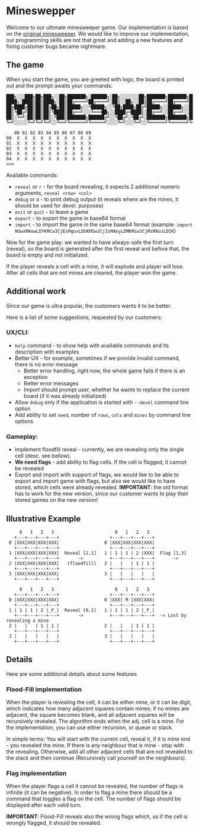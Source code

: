 # Mineswepper

Welcome to our ultimate minesweeper game. Our implementation is based on the [original minesweeper][1].
We would like to improve our implementation, our programming skills are not that great and adding a new features
and fixing customer bugs became nightmare.

## The game

When you start the game, you are greeted with logo, the board is printed out and the prompt awaits your commands:

```shell
███╗░░░███╗██╗███╗░░██╗███████╗░██████╗░██╗░░░░░░░██╗███████╗███████╗██████╗░███████╗██████╗░
████╗░████║██║████╗░██║██╔════╝██╔════╝░██║░░██╗░░██║██╔════╝██╔════╝██╔══██╗██╔════╝██╔══██╗
██╔████╔██║██║██╔██╗██║█████╗░░╚█████╗░░╚██╗████╗██╔╝█████╗░░█████╗░░██████╔╝█████╗░░██████╔╝
██║╚██╔╝██║██║██║╚████║██╔══╝░░░╚═══██╗░░████╔═████║░██╔══╝░░██╔══╝░░██╔═══╝░██╔══╝░░██╔══██╗
██║░╚═╝░██║██║██║░╚███║███████╗██████╔╝░░╚██╔╝░╚██╔╝░███████╗███████╗██║░░░░░███████╗██║░░██║
╚═╝░░░░░╚═╝╚═╝╚═╝░░╚══╝╚══════╝╚═════╝░░░░╚═╝░░░╚═╝░░╚══════╝╚══════╝╚═╝░░░░░╚══════╝╚═╝░░╚═╝

   00 01 02 03 04 05 06 07 08 09 
00  X  X  X  X  X  X  X  X  X  X 
01  X  X  X  X  X  X  X  X  X  X 
02  X  X  X  X  X  X  X  X  X  X 
03  X  X  X  X  X  X  X  X  X  X 
04  X  X  X  X  X  X  X  X  X  X 
>>>
```

Available commands:
- `reveal` or `r` - for the board revealing, it expects 2 additional numeric arguments, `reveal <row> <col>`
- `debug` or `d` - to print debug output (it reveals where are the mines, it should be used for devel. purposes)
- `exit` or `quit` - to leave a game
- `export` - to export the game in base64 format
- `import` - to import the game in the same base64 format (example: `import NSwxMAowLDYKMCw3CjEsMgoxLDUKMSw2CjIsMAoyLDMKMiw3CjMsMAozLDIK`)


Now for the game play: we wanted to have always-safe the first turn (reveal), so the board is generated after the first
reveal and before that, the board is empty and not initialized.

If the player reveals a cell with a mine, it will explode and player will lose. 
After all cells that are not mines are cleared, the player won the game.


## Additional work

Since our game is ultra popular, the customers wants it to be better.

Here is a list of some suggestions, requested by our customers:

### UX/CLI:
- ``help`` command - to show help with available commands and its description with examples
- Better UX - for example, sometimes if we provide invalid command, there is no error message
  - Better error handling, right now, the whole game fails if there is an exception
  - Better error messages
  - Import should prompt user, whether he wants to replace the current board (if it was already initialized)
- Allow `debug` only if the application is started with `--devel` command line option
- Add ability to set `seed`, number of `rows`, `cols` and `mines` by command line options

### Gameplay:
- Implement floodfill reveal - currently, we are revealing only the single cell (desc. see bellow).
- **We need flags** - add ability to flag cells. If the cell is flagged, it cannot be revealed
- Export and import with support of flags, we would like to be able to export and import game with flags,
but also we would like to have stored, which cells were already revealed. 
**IMPORTANT**: the old format has to work for the new version, since our customer wants to play
their stored games on the new version!

## Illustrative Example


```shell
     0   1   2   3                       0   1   2   3
   +---+---+---+---+                   +---+---+---+---+
 0 |XXX|XXX|XXX|XXX|                 0 |XXX|XXX|XXX|XXX|
   +---+---+---+---+                   +---+---+---+---+
 1 |XXX|XXX|XXX|XXX|  Reveal [2,1]   1 | 1 | 1 | 2 |XXX|  Flag [1,3]
   +---+---+---+---+       ->          +---+---+---+---+       ->
 2 |XXX|XXX|XXX|XXX|   (floodfill)   2 |   |   | 1 | 1 |
   +---+---+---+---+                   +---+---+---+---+
 3 |XXX|XXX|XXX|XXX|                 3 |   |   |   |   |
   +---+---+---+---+                   +---+---+---+---+

     0   1   2   3                       0   1   2   3
   +---+---+---+---+                   +---+---+---+---+
 0 |XXX|XXX|XXX|XXX|                 0 |XXX| M |XXX|XXX|
   +---+---+---+---+                   +---+---+---+---+
 1 | 1 | 1 | 2 |_F_|  Reveal [0,1]   1 | 1 | 1 | 2 |_F_|
   +---+---+---+---+       ->          +---+---+---+---+  -> Lost by revealing a mine
 2 |   |   | 1 | 1 |                 2 |   |   | 1 | 1 |
   +---+---+---+---+                   +---+---+---+---+
 3 |   |   |   |   |                 3 |   |   |   |   |
   +---+---+---+---+                   +---+---+---+---+
```


## Details

Here are some additional details about some features


### Flood-Fill implementation

When the player is revealing the cell, it can be either mine, or it can be digit, 
which indicates how many adjacent squares contain mines; 
if no mines are adjacent, the square becomes blank, 
and all adjacent squares will be recursively revealed. 
The algorithm ends when the adj. cell is a mine.
For the implementation, you can use either recursion, or queue or stack.

In simple terms:
You will start with the current cell, reveal it, if it is mine end - you revealed the mine.
If there is any neighbour that is mine - stop with the revealing. Otherwise, add all other
adjacent cells that are not revealed to the stack and then continue 
(Recursively call yourself on the neighbours).


### Flag implementation

When the player flags a cell it cannot be revealed, the number of flags is infinite (it can be negative).
In order to flag a mine there should be a command that toggles a flag on the cell.
The number of flags should be displayed after each valid turn.

**IMPORTANT**: Flood-Fill reveals also the wrong flags which, so if the cell is wrongly flagged, it should
be revealed.


[1]: https://en.wikipedia.org/wiki/Minesweeper_(video_game)